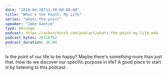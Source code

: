 ```yaml
---
date: "2019-04-28T11:30:00-08:00"
title: "What's the Point: My Life"
series: "whats-the-point"
speaker: "Jake Goetze"
type: message
podcast: https://arborchurch.com/podcast/whats-the-point-my-life.m4a
podcast_bytes: 26516762
podcast_duration: 36:04
---
```


Is the point of our life to be happy? Maybe there's something more than just that. How do we discover our specific purpose in life? A good place to start is by listening to this podcast.

